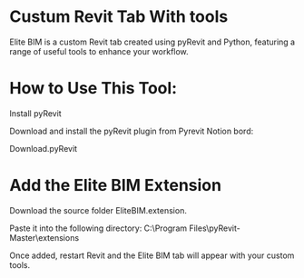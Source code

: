 # Custum Revit Tab With tools
Elite BIM is a custom Revit tab created using pyRevit and Python, featuring a range of useful tools to enhance your workflow.

# How to Use This Tool:
Install pyRevit

Download and install the pyRevit plugin from Pyrevit Notion bord:

Download.pyRevit

# Add the Elite BIM Extension

Download the source folder EliteBIM.extension.

Paste it into the following directory:
C:\Program Files\pyRevit-Master\extensions

Once added, restart Revit and the Elite BIM tab will appear with your custom tools.
